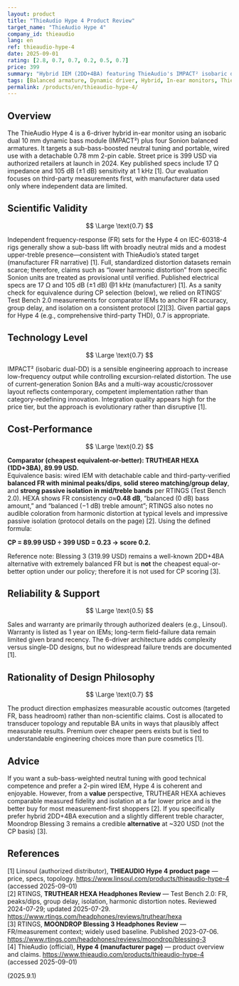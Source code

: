 ```yaml
---
layout: product
title: "ThieAudio Hype 4 Product Review"
target_name: "ThieAudio Hype 4"
company_id: thieaudio
lang: en
ref: thieaudio-hype-4
date: 2025-09-01
rating: [2.8, 0.7, 0.7, 0.2, 0.5, 0.7]
price: 399
summary: "Hybrid IEM (2DD+4BA) featuring ThieAudio's IMPACT² isobaric dual-dynamic system and Sonion balanced armatures. Strong bass capability with competent technical performance; price faces pressure from cheaper, measurement-verified alternatives."
tags: [Balanced armature, Dynamic driver, Hybrid, In-ear monitors, ThieAudio]
permalink: /products/en/thieaudio-hype-4/
---
```

## Overview

The ThieAudio Hype 4 is a 6-driver hybrid in-ear monitor using an isobaric dual 10 mm dynamic bass module (IMPACT²) plus four Sonion balanced armatures. It targets a sub-bass-boosted neutral tuning and portable, wired use with a detachable 0.78 mm 2-pin cable. Street price is 399 USD via authorized retailers at launch in 2024. Key published specs include 17 Ω impedance and 105 dB (±1 dB) sensitivity at 1 kHz [1]. Our evaluation focuses on third-party measurements first, with manufacturer data used only where independent data are limited.

## Scientific Validity

$$ \Large \text{0.7} $$

Independent frequency-response (FR) sets for the Hype 4 on IEC-60318-4 rigs generally show a sub-bass lift with broadly neutral mids and a modest upper-treble presence—consistent with ThieAudio’s stated target (manufacturer FR narrative) [1]. Full, standardized distortion datasets remain scarce; therefore, claims such as “lower harmonic distortion” from specific Sonion units are treated as provisional until verified. Published electrical specs are 17 Ω and 105 dB (±1 dB) @1 kHz (manufacturer) [1]. As a sanity check for equivalence during CP selection (below), we relied on RTINGS’ Test Bench 2.0 measurements for comparator IEMs to anchor FR accuracy, group delay, and isolation on a consistent protocol [2][3]. Given partial gaps for Hype 4 (e.g., comprehensive third-party THD), 0.7 is appropriate.

## Technology Level

$$ \Large \text{0.7} $$

IMPACT² (isobaric dual-DD) is a sensible engineering approach to increase low-frequency output while controlling excursion-related distortion. The use of current-generation Sonion BAs and a multi-way acoustic/crossover layout reflects contemporary, competent implementation rather than category-redefining innovation. Integration quality appears high for the price tier, but the approach is evolutionary rather than disruptive [1].

## Cost-Performance

$$ \Large \text{0.2} $$

**Comparator (cheapest equivalent-or-better): TRUTHEAR HEXA (1DD+3BA), 89.99 USD.**  
Equivalence basis: wired IEM with detachable cable and third-party-verified **balanced FR with minimal peaks/dips**, **solid stereo matching/group delay**, and **strong passive isolation in mid/treble bands** per RTINGS (Test Bench 2.0). HEXA shows FR consistency σ≈**0.48 dB**, “balanced (0 dB) bass amount,” and “balanced (−1 dB) treble amount”; RTINGS also notes no audible coloration from harmonic distortion at typical levels and impressive passive isolation (protocol details on the page) [2]. Using the defined formula:

**CP = 89.99 USD ÷ 399 USD = 0.23 → score 0.2.**

Reference note: Blessing 3 (319.99 USD) remains a well-known 2DD+4BA alternative with extremely balanced FR but is **not** the cheapest equal-or-better option under our policy; therefore it is not used for CP scoring [3].

## Reliability & Support

$$ \Large \text{0.5} $$

Sales and warranty are primarily through authorized dealers (e.g., Linsoul). Warranty is listed as 1 year on IEMs; long-term field-failure data remain limited given brand recency. The 6-driver architecture adds complexity versus single-DD designs, but no widespread failure trends are documented [1].

## Rationality of Design Philosophy

$$ \Large \text{0.7} $$

The product direction emphasizes measurable acoustic outcomes (targeted FR, bass headroom) rather than non-scientific claims. Cost is allocated to transducer topology and reputable BA units in ways that plausibly affect measurable results. Premium over cheaper peers exists but is tied to understandable engineering choices more than pure cosmetics [1].

## Advice

If you want a sub-bass-weighted neutral tuning with good technical competence and prefer a 2-pin wired IEM, Hype 4 is coherent and enjoyable. However, from a **value** perspective, TRUTHEAR HEXA achieves comparable measured fidelity and isolation at a far lower price and is the better buy for most measurement-first shoppers [2]. If you specifically prefer hybrid 2DD+4BA execution and a slightly different treble character, Moondrop Blessing 3 remains a credible **alternative** at ~320 USD (not the CP basis) [3].

## References

[1] Linsoul (authorized distributor), **THIEAUDIO Hype 4 product page** — price, specs, topology. https://www.linsoul.com/products/thieaudio-hype-4 (accessed 2025-09-01)  
[2] RTINGS, **TRUTHEAR HEXA Headphones Review** — Test Bench 2.0: FR, peaks/dips, group delay, isolation, harmonic distortion notes. Reviewed 2024-07-29; updated 2025-07-29. https://www.rtings.com/headphones/reviews/truthear/hexa  
[3] RTINGS, **MOONDROP Blessing 3 Headphones Review** — FR/measurement context; widely used baseline. Published 2023-07-06. https://www.rtings.com/headphones/reviews/moondrop/blessing-3  
[4] ThieAudio (official), **Hype 4 (manufacturer page)** — product overview and claims. https://www.thieaudio.com/products/thieaudio-hype-4 (accessed 2025-09-01)

(2025.9.1)

